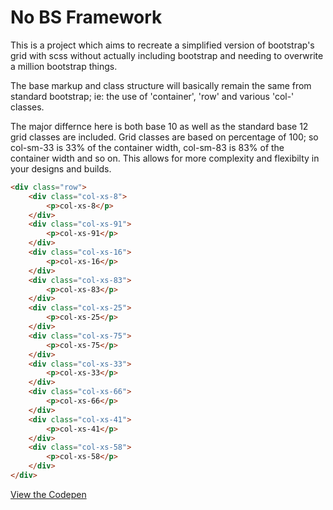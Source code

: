 <h1>No BS Framework</h1>
<p>This is a project which aims to recreate a simplified version of bootstrap's grid with scss without actually including bootstrap and needing to overwrite a million bootstrap things.</p>
<p>The base markup and class structure will basically remain the same from standard bootstrap; ie: the use of 'container', 'row' and various 'col-' classes.</p>
<p>The major differnce here is both base 10 as well as the standard base 12 grid classes are included. Grid classes are based on percentage of 100; so col-sm-33 is 33% of the container width, col-sm-83 is 83% of the container width and so on. This allows for more complexity and flexibilty in your designs and builds.</p>

```html
<div class="row">
    <div class="col-xs-8">
        <p>col-xs-8</p>
    </div>
    <div class="col-xs-91">
        <p>col-xs-91</p>
    </div>
    <div class="col-xs-16">
        <p>col-xs-16</p>
    </div>
    <div class="col-xs-83">
        <p>col-xs-83</p>
    </div>
    <div class="col-xs-25">
        <p>col-xs-25</p>
    </div>
    <div class="col-xs-75">
        <p>col-xs-75</p>
    </div>
    <div class="col-xs-33">
        <p>col-xs-33</p>
    </div>
    <div class="col-xs-66">
        <p>col-xs-66</p>
    </div>
    <div class="col-xs-41">
        <p>col-xs-41</p>
    </div>
    <div class="col-xs-58">
        <p>col-xs-58</p>
    </div>
</div>
```

<a href="https://codepen.io/msbtterswrth/pen/pdzzjB">View the Codepen</a>
